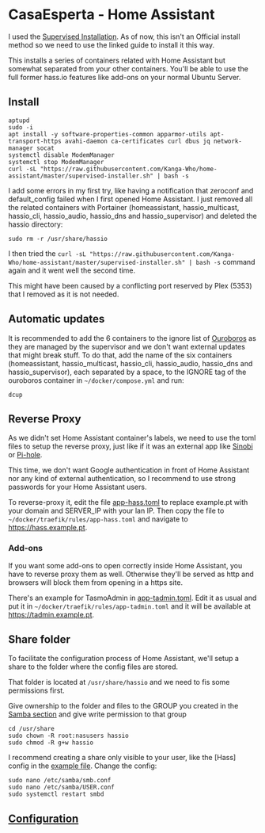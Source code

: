 # CasaEsperta - Home Assistant

I used the [Supervised Installation](https://community.home-assistant.io/t/installing-home-assistant-supervised-on-ubuntu-18-04-4/200020). As of now, this isn't an Official install method so we need to use the linked guide to install it this way.

This installs a series of containers related with Home Assistant but somewhat separated from your other containers. You'll be able to use the full former hass.io features like add-ons on your normal Ubuntu Server.

##  Install
```
aptupd
sudo -i
apt install -y software-properties-common apparmor-utils apt-transport-https avahi-daemon ca-certificates curl dbus jq network-manager socat
systemctl disable ModemManager
systemctl stop ModemManager
curl -sL "https://raw.githubusercontent.com/Kanga-Who/home-assistant/master/supervised-installer.sh" | bash -s
```

I add some errors in my first try, like having a notification that zeroconf and default_config failed when I first opened Home Assistant. I just removed all the related containers with Portainer (homeassistant, hassio_multicast, hassio_cli, hassio_audio, hassio_dns and hassio_supervisor) and deleted the hassio directory:
```
sudo rm -r /usr/share/hassio
```

I then tried the `curl -sL "https://raw.githubusercontent.com/Kanga-Who/home-assistant/master/supervised-installer.sh" | bash -s` command again and it went well the second time.

This might have been caused by a conflicting port reserved by Plex (5353) that I removed as it is not needed.

## Automatic updates
It is recommended to add the 6 containers to the ignore list of [Ouroboros](docker_containers.md#ouroboros) as they are managed by the supervisor and we don't want external updates that might break stuff. To do that, add the name of the six containers (homeassistant, hassio_multicast, hassio_cli, hassio_audio, hassio_dns and hassio_supervisor), each separated by a space, to the IGNORE tag of the ouroboros container in `~/docker/compose.yml` and run:
```
dcup
``` 

## Reverse Proxy
As we didn't set Home Assistant container's labels, we need to use the toml files to setup the reverse proxy, just like if it was an external app like [Sinobi](shinobi.md) or [Pi-hole](r-pi.md#pi-hole).

This time, we don't want Google authentication in front of Home Assistant nor any kind of external authentication, so I recommend to use strong passwords for your Home Assistant users.

To reverse-proxy it, edit the file [app-hass.toml](../main_server/docker/traefik/app-hass.toml) to replace example.pt with your domain and SERVER_IP with your lan IP. Then copy the file to `~/docker/traefik/rules/app-hass.toml` and navigate to https://hass.example.pt.


### Add-ons
If you want some add-ons to open correctly inside Home Assistant, you have to reverse proxy them as well. Otherwise they'll be served as http and browsers will block them from opening in a https site.

There's an example for TasmoAdmin in [app-tadmin.toml](../main_server/docker/traefik/app-tadmin.toml). Edit it as usual and put it in `~/docker/traefik/rules/app-tadmin.toml` and it will be available at https://tadmin.example.pt.



## Share folder
To facilitate the configuration process of Home Assistant, we'll setup a share to the folder where the config files are stored. 

That folder is located at `/usr/share/hassio` and we need to fis some permissions first.

Give ownership to the folder and files to the GROUP you created in the [Samba section](server.md#share-folders-with-samba) and give write permission to that group
```
cd /usr/share
sudo chown -R root:nasusers hassio
sudo chmod -R g+w hassio
```

I recommend creating a share only visible to your user, like the [Hass] config in the [example file](../main_server/smb_conf). 
Change the config:
```
sudo nano /etc/samba/smb.conf
sudo nano /etc/samba/USER.conf
sudo systemctl restart smbd
```

## [Configuration](home_assistant/configuration.md)